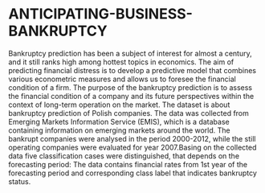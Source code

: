 # ANTICIPATING-BUSINESS-BANKRUPTCY
Bankruptcy prediction has been a subject of interest for almost a century, and it still ranks high among hottest topics in economics. The aim of predicting financial distress is to develop a predictive model that combines various econometric measures and allows us to foresee the financial condition of a firm.
The purpose of the bankruptcy prediction is to assess the financial condition of a company and its future perspectives within the context of long-term operation on the market.
The dataset is about bankruptcy prediction of Polish companies. The data was collected from Emerging Markets Information Service (EMIS), which is a database containing information on emerging markets around the world. The bankrupt companies were analysed in the period 2000-2012, while the still operating companies were evaluated for year 2007.Basing on the collected data five classification cases were distinguished, that depends on the forecasting period: The data contains financial rates from 1st year of the forecasting period and corresponding class label that indicates bankruptcy status.
